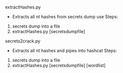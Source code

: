 extractHashes.py
 * Extracts all nt hashes from secrets dump use
Steps:
1) secrets dump into a file 
2) extractHashes.py [secretsdumpfile]  


secrets2crack.py
* Extracts all nt hashes and pipes into hashcat
Steps:
1) secrets dump into a file
2) extractHashes.py [secretsdumpfile] [wordlist]

  
